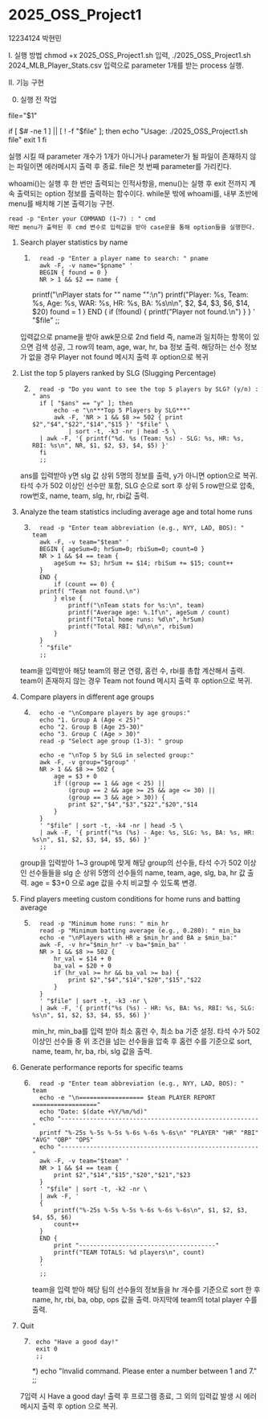 # 2025_OSS_Project1

12234124 박현민

I. 실행 방법
   chmod +x 2025_OSS_Project1.sh 입력,
   ./2025_OSS_Project1.sh 2024_MLB_Player_Stats.csv 입력으로 parameter 1개를 받는 process 실행.

II. 기능 구현

0. 실행 전 작업

  file="$1"

   if [ $# -ne 1 ] || [ ! -f "$file" ]; then
    echo "Usage: ./2025_OSS_Project1.sh file"
    exit 1
   fi

   실행 시킬 때 parameter 개수가 1개가 아니거나 parameter가 될 파일이 존재하지 않는 파일이면 에러메시지 출력 후 종료.
   file은 첫 번째 parameter를 가리킨다.

  whoami()는 실행 후 한 번만 출력되는 인적사항을, menu()는 실행 후 exit 전까지 계속 출력되는 option 정보를 출력하는 함수이다.
    while문 밖에 whoami를, 내부 초반에 menu를 배치해 기본 출력기능 구현.
    
    read -p "Enter your COMMAND (1~7) : " cmd
    매번 menu가 출력된 후 cmd 변수로 입력값을 받아 case문을 통해 option들을 실행한다.

1. Search player statistics by name
   
   1)
            read -p "Enter a player name to search: " pname
            awk -F, -v name="$pname" '
            BEGIN { found = 0 }
            NR > 1 && $2 == name {
	 	printf("\nPlayer stats for \"" name "\":\n")
                printf("Player: %s, Team: %s, Age: %s, WAR: %s, HR: %s, BA: %s\n\n",
                       $2, $4, $3, $6, $14, $20)
                found = 1
            }
            END {
                if (!found) {
			printf("Player not found.\n")
                }
            }
            ' "$file"
            ;;

     입력값으로 pname을 받아 awk문으로 2nd field 즉, name과 일치하는 항목이 있으면 검색 성공, 그 row의 team, age, war, hr, ba 정보 출력.
     해당하는 선수 정보가 없을 경우 Player not found 메시지 출력 후 option으로 복귀

2. List the top 5 players ranked by SLG (Slugging Percentage)

   2)
            read -p "Do you want to see the top 5 players by SLG? (y/n) : " ans
            if [ "$ans" == "y" ]; then
                echo -e "\n***Top 5 Players by SLG***"
                awk -F, 'NR > 1 && $8 >= 502 { print $2","$4","$22","$14","$15 }' "$file" \
                    | sort -t, -k3 -nr | head -5 \
		    | awk -F, '{ printf("%d. %s (Team: %s) - SLG: %s, HR: %s, RBI: %s\n", NR, $1, $2, $3, $4, $5) }'
            fi
            ;;

     ans를 입력받아 y면 slg 값 상위 5명의 정보를 출력, y가 아니면 option으로 복귀.
     타석 수가 502 이상인 선수만 포함, SLG 순으로 sort 후 상위 5 row만으로 압축,
     row번호, name, team, slg, hr, rbi값 출력.

3. Analyze the team statistics including average age and total home runs

   3)
            read -p "Enter team abbreviation (e.g., NYY, LAD, BOS): " team
            awk -F, -v team="$team" '
            BEGIN { ageSum=0; hrSum=0; rbiSum=0; count=0 }
            NR > 1 && $4 == team {
                ageSum += $3; hrSum += $14; rbiSum += $15; count++
            }
            END {
                if (count == 0) {
			printf( "Team not found.\n")
                } else {
                    printf("\nTeam stats for %s:\n", team)
                    printf("Average age: %.1f\n", ageSum / count)
                    printf("Total home runs: %d\n", hrSum)
                    printf("Total RBI: %d\n\n", rbiSum)
                }
            }
            ' "$file"
            ;;

     team을 입력받아 해당 team의 평균 연령, 홈런 수, rbi를 총합 계산해서 출력.
     team이 존재하지 않는 경우 Team not found 메시지 출력 후 option으로 복귀.

4. Compare players in different age groups

   4)
            echo -e "\nCompare players by age groups:"
            echo "1. Group A (Age < 25)"
            echo "2. Group B (Age 25-30)"
            echo "3. Group C (Age > 30)"
            read -p "Select age group (1-3): " group

            echo -e "\nTop 5 by SLG in selected group:"
            awk -F, -v group="$group" '
            NR > 1 && $8 >= 502 {
                age = $3 + 0
                if ((group == 1 && age < 25) ||
                    (group == 2 && age >= 25 && age <= 30) ||
                    (group == 3 && age > 30)) {
                    print $2","$4","$3","$22","$20","$14
                }
            }
            ' "$file" | sort -t, -k4 -nr | head -5 \
		    | awk -F, '{ printf("%s (%s) - Age: %s, SLG: %s, BA: %s, HR: %s\n", $1, $2, $3, $4, $5, $6) }'
            ;;

     group을 입력받아 1~3 group에 맞게 해당 group의 선수들, 타석 수가 502 이상인 선수들들을 slg 순 상위 5명의 선수들의 name, team, age, slg, ba, hr 값 출력.
     age = $3+0 으로 age 값을 수치 비교할 수 있도록 변경.

5. Find players meeting custom conditions for home runs and batting average

   5)
            read -p "Minimum home runs: " min_hr
            read -p "Minimum batting average (e.g., 0.280): " min_ba
            echo -e "\nPlayers with HR ≥ $min_hr and BA ≥ $min_ba:"
            awk -F, -v hr="$min_hr" -v ba="$min_ba" '
            NR > 1 && $8 >= 502 {
                hr_val = $14 + 0
                ba_val = $20 + 0
                if (hr_val >= hr && ba_val >= ba) {
                    print $2","$4","$14","$20","$15","$22
                }
            }
            ' "$file" | sort -t, -k3 -nr \
		    | awk -F, '{ printf("%s (%s) - HR: %s, BA: %s, RBI: %s, SLG: %s\n", $1, $2, $3, $4, $5, $6) }'

        min_hr, min_ba를 입력 받아 최소 홈런 수, 최소 ba 기준 설정.
     타석 수가 502 이상인 선수들 중 위 조건을 넘는 선수들을 압축 후 홈런 수를 기준으로 sort,
     name, team, hr, ba, rbi, slg 값을 출력.

6. Generate performance reports for specific teams
     
   6)
            read -p "Enter team abbreviation (e.g., NYY, LAD, BOS): " team
            echo -e "\n================== $team PLAYER REPORT =================="
            echo "Date: $(date +%Y/%m/%d)"
            echo "-------------------------------------------------------"
            printf "%-25s %-5s %-5s %-6s %-6s %-6s\n" "PLAYER" "HR" "RBI" "AVG" "OBP" "OPS"
            echo "-------------------------------------------------------"
            awk -F, -v team="$team" '
            NR > 1 && $4 == team {
                print $2","$14","$15","$20","$21","$23
            }
            ' "$file" | sort -t, -k2 -nr \
            | awk -F, '
            {
                printf("%-25s %-5s %-5s %-6s %-6s %-6s\n", $1, $2, $3, $4, $5, $6)
                count++
            }
            END {
                print "--------------------------------------"
                printf("TEAM TOTALS: %d players\n", count)
            }
            '
            ;;

       team을 입력 받아 해당 팀의 선수들의 정보들을 hr 개수를 기준으로 sort 한 후 name, hr, rbi, ba, obp, ops 값을 출력.
     마지막에 team의 total player 수를 출력.

7. Quit
   
    7)
            echo "Have a good day!"
            exit 0
            ;;
        *)
            echo "Invalid command. Please enter a number between 1 and 7."
            ;;

      7입력 시 Have a good day! 출력 후 프로그램 종료,
      그 외의 입력값 발생 시 에러 메시지 출력 후 option 으로 복귀.
